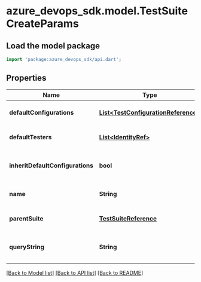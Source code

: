 # azure_devops_sdk.model.TestSuiteCreateParams

## Load the model package
```dart
import 'package:azure_devops_sdk/api.dart';
```

## Properties
Name | Type | Description | Notes
------------ | ------------- | ------------- | -------------
**defaultConfigurations** | [**List&lt;TestConfigurationReference&gt;**](TestConfigurationReference.md) | Test suite default configurations. | [optional] [default to []]
**defaultTesters** | [**List&lt;IdentityRef&gt;**](IdentityRef.md) | Test suite default testers. | [optional] [default to []]
**inheritDefaultConfigurations** | **bool** | Default configuration was inherited or not. | [optional] [default to null]
**name** | **String** | Name of test suite. | [optional] [default to null]
**parentSuite** | [**TestSuiteReference**](TestSuiteReference.md) |  | [optional] [default to null]
**queryString** | **String** | Test suite query string, for dynamic suites. | [optional] [default to null]

[[Back to Model list]](../README.md#documentation-for-models) [[Back to API list]](../README.md#documentation-for-api-endpoints) [[Back to README]](../README.md)


